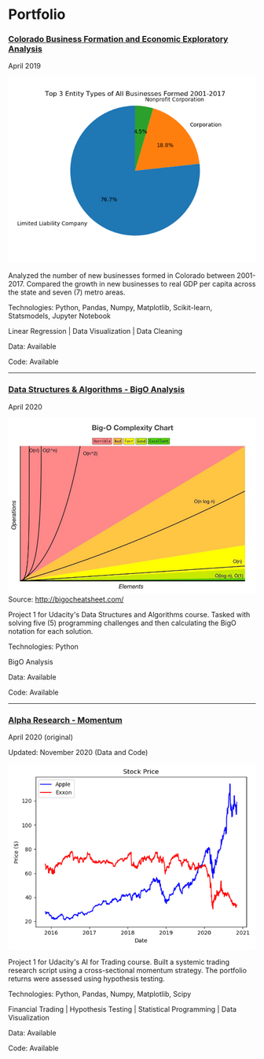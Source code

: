 # Portfolio

### [Colorado Business Formation and Economic Exploratory Analysis](https://github.com/ryancur/Colorado-Business-Formation.git)

April 2019

![](images/Top3EntityTypesofAllBusinessesFormed2001-2017.png)

Analyzed the number of new businesses formed in Colorado between 2001-2017. Compared the growth in new businesses to real GDP per capita across the state and seven (7) metro areas.


Technologies: Python, Pandas, Numpy, Matplotlib, Scikit-learn, Statsmodels, Jupyter Notebook

Linear Regression | Data Visualization | Data Cleaning


Data: Available

Code: Available

---

### [Data Structures & Algorithms - BigO Analysis](https://github.com/ryancur/Data-Structures-Algorithms-BigO)

April 2020

![BigO Chart](images/BigO_notation.jpeg)
Source: http://bigocheatsheet.com/

Project 1 for Udacity's Data Structures and Algorithms course. Tasked with solving five (5) programming challenges and then calculating the BigO notation for each solution.


Technologies: Python

BigO Analysis


Data: Available

Code: Available

---

### [Alpha Research - Momentum](https://github.com/ryancur/Alpha-Research-Momentum)

April 2020 (original)

Updated: November 2020 (Data and Code)

![Apple & Exxon](images/stock_price_AAPL_XOM.png)

Project 1 for Udacity's AI for Trading course. Built a systemic trading research script using a cross-sectional momentum strategy. The portfolio returns were assessed using hypothesis testing.


Technologies: Python, Pandas, Numpy, Matplotlib, Scipy

Financial Trading | Hypothesis Testing | Statistical Programming | Data Visualization


Data: Available

Code: Available
